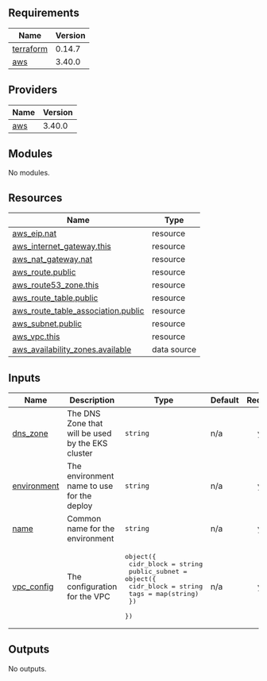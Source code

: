 ## Requirements

| Name | Version |
|------|---------|
| <a name="requirement_terraform"></a> [terraform](#requirement\_terraform) | 0.14.7 |
| <a name="requirement_aws"></a> [aws](#requirement\_aws) | 3.40.0 |

## Providers

| Name | Version |
|------|---------|
| <a name="provider_aws"></a> [aws](#provider\_aws) | 3.40.0 |

## Modules

No modules.

## Resources

| Name | Type |
|------|------|
| [aws_eip.nat](https://registry.terraform.io/providers/hashicorp/aws/3.40.0/docs/resources/eip) | resource |
| [aws_internet_gateway.this](https://registry.terraform.io/providers/hashicorp/aws/3.40.0/docs/resources/internet_gateway) | resource |
| [aws_nat_gateway.nat](https://registry.terraform.io/providers/hashicorp/aws/3.40.0/docs/resources/nat_gateway) | resource |
| [aws_route.public](https://registry.terraform.io/providers/hashicorp/aws/3.40.0/docs/resources/route) | resource |
| [aws_route53_zone.this](https://registry.terraform.io/providers/hashicorp/aws/3.40.0/docs/resources/route53_zone) | resource |
| [aws_route_table.public](https://registry.terraform.io/providers/hashicorp/aws/3.40.0/docs/resources/route_table) | resource |
| [aws_route_table_association.public](https://registry.terraform.io/providers/hashicorp/aws/3.40.0/docs/resources/route_table_association) | resource |
| [aws_subnet.public](https://registry.terraform.io/providers/hashicorp/aws/3.40.0/docs/resources/subnet) | resource |
| [aws_vpc.this](https://registry.terraform.io/providers/hashicorp/aws/3.40.0/docs/resources/vpc) | resource |
| [aws_availability_zones.available](https://registry.terraform.io/providers/hashicorp/aws/3.40.0/docs/data-sources/availability_zones) | data source |

## Inputs

| Name | Description | Type | Default | Required |
|------|-------------|------|---------|:--------:|
| <a name="input_dns_zone"></a> [dns\_zone](#input\_dns\_zone) | The DNS Zone that will be used by the EKS cluster | `string` | n/a | yes |
| <a name="input_environment"></a> [environment](#input\_environment) | The environment name to use for the deploy | `string` | n/a | yes |
| <a name="input_name"></a> [name](#input\_name) | Common name for the environment | `string` | n/a | yes |
| <a name="input_vpc_config"></a> [vpc\_config](#input\_vpc\_config) | The configuration for the VPC | <pre>object({<br>    cidr_block = string<br>    public_subnet = object({<br>      cidr_block = string<br>      tags       = map(string)<br>    })<br>  })</pre> | n/a | yes |

## Outputs

No outputs.

